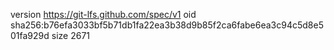 version https://git-lfs.github.com/spec/v1
oid sha256:b76efa3033bf5b71db1fa22ea3b38d9b85f2ca6fabe6ea3c94c5d8e501fa929d
size 2671
